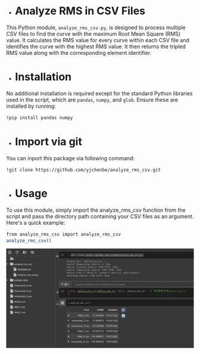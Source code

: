 * # **Analyze RMS in CSV Files**
This Python module, `analyze_rms_csv.py`, is designed to process multiple CSV files to find the curve with the maximum Root Mean Square (RMS) value. It calculates the RMS value for every curve within each CSV file and identifies the curve with the highest RMS value. It then returns the tripled RMS value along with the corresponding element identifier.

* # **Installation**
No additional installation is required except for the standard Python libraries used in the script, which are `pandas`, `numpy`, and `glob`. Ensure these are installed by running:
```bash
!pip install pandas numpy
```

* # **Import via git**
You can inport this package via following command:
```bask
!git clone https://github.com/yjchenbe/analyze_rms_csv.git
```

* # **Usage**
To use this module, simply import the analyze_rms_csv function from the script and pass the directory path containing your CSV files as an argument. Here's a quick example:
```bash
from analyze_rms_csv import analyze_rms_csv
analyze_rms_csv()
```
![Example in Google Colab](https://raw.githubusercontent.com/yjchenbe/analyze_rms_csv/e86ff0ad08e3c25e45f08408452179e82af2a557/example_of_usage.PNG)






